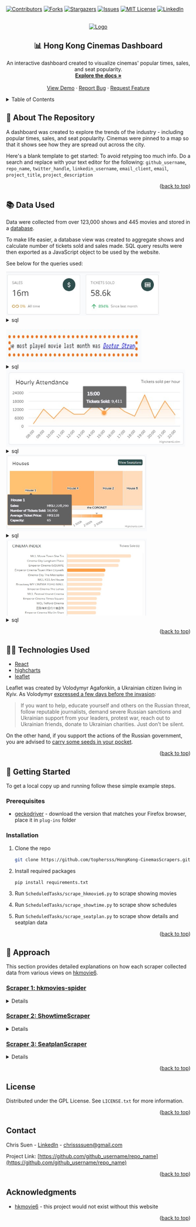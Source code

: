 <div id="top"></div>
<!--
*** Thanks for checking out the Best-README-Template. If you have a suggestion
*** that would make this better, please fork the repo and create a pull request
*** or simply open an issue with the tag "enhancement".
*** Don't forget to give the project a star!
*** Thanks again! Now go create something AMAZING! :D
-->



<!-- PROJECT SHIELDS -->
<!--
*** I'm using markdown "reference style" links for readability.
*** Reference links are enclosed in brackets [ ] instead of parentheses ( ).
*** See the bottom of this document for the declaration of the reference variables
*** for contributors-url, forks-url, etc. This is an optional, concise syntax you may use.
*** https://www.markdownguide.org/basic-syntax/#reference-style-links
-->
[![Contributors][contributors-shield]][contributors-url]
[![Forks][forks-shield]][forks-url]
[![Stargazers][stars-shield]][stars-url]
[![Issues][issues-shield]][issues-url]
[![MIT License][license-shield]][license-url]
[![LinkedIn][linkedin-shield]][linkedin-url]



<!-- PROJECT LOGO -->
<br />
<div align="center">
  <a href="https://github.com/github_username/repo_name">
    <img src="images/logo.png" alt="Logo" width="80" height="80">
  </a>

<h2 align="center">📊 Hong Kong Cinemas Dashboard</h2>

  <p align="center">
	An interactive dashboard created to visualize cinemas' popular times, sales, and seat popularity.
    <br />
    <a href="https://github.com/github_username/repo_name"><strong>Explore the docs »</strong></a>
    <br />
    <br />
    <a href="https://github.com/github_username/repo_name">View Demo</a>
    ·
    <a href="https://github.com/github_username/repo_name/issues">Report Bug</a>
    ·
    <a href="https://github.com/github_username/repo_name/issues">Request Feature</a>
  </p>
</div>



<!-- TABLE OF CONTENTS -->
<details>
  <summary>Table of Contents</summary>
  <ol>
    <li>
      <a href="#about-the-repository">About The Repository</a>
    </li>
    <li>
        <a href="#data-used">Data Used</a>
    </li>
    <li>
        <a href="#technologies-used">Technologies Used</a>
    </li>
    <li>
      <a href="#getting-started">Getting Started</a>
      <ul>
        <li><a href="#prerequisites">Prerequisites</a></li>
        <li><a href="#installation">Installation</a></li>
      </ul>
    </li>
    <li>
        <a href="#observations">Observations</a>
    </li>
    <li><a href="#license">License</a></li>
    <li><a href="#contact">Contact</a></li>
    <li><a href="#acknowledgments">Acknowledgments</a></li>
  </ol>
</details>



<!-- ABOUT THE REPOSITORY -->
## 🧐 About The Repository
<div id="about-the-repository"></div>

A dashboard was created to explore the trends of the industry - including popular times, sales, and seat popularity. Cinemas were pinned to a map so that it shows see how they are spread out across the city.

Here's a blank template to get started: To avoid retyping too much info. Do a search and replace with your text editor for the following: `github_username`, `repo_name`, `twitter_handle`, `linkedin_username`, `email_client`, `email`, `project_title`, `project_description`

<p align="right">(<a href="#top">back to top</a>)</p>


## 📚  Data Used
<div id="data-used"></div>

Data were collected from over 123,000 shows and 445 movies and stored in a [database](). 

To make life easier, a database view was created to aggregate shows and calculate number of tickets sold and sales made. SQL query results were then exported as a JavaScript object to be used by the website.

See below for the queries used:

<img src="screenshots/data-used__1.jpg" alt="Logo" height="120" width="420">
<details> 
<summary>sql</summary>

```sql
SELECT
    b.theatreID 
    , a.theatre as 'theatreTC'
    , b.name_en as 'theatreEN'
    , SUM(a.profit) as 'OverallSales'
    , SUM(CASE WHEN strftime('%Y-%m', a.movie_starttime) = strftime('%Y-%m', 'now', 'localtime') AND a.theatre IS NOT NULL THEN a.profit ELSE 0 END) as 'CurrentMonthSales'
    , SUM(CASE WHEN strftime('%Y-%m', a.movie_starttime) = strftime('%Y-%m', 'now', 'localtime', '-1 month') AND a.theatre IS NOT NULL THEN a.profit ELSE 0 END) as 'PrevMonthSales'
    , SUM(CASE WHEN strftime('%W', a.movie_starttime) = strftime('%W', 'now', 'localtime') THEN a.profit ELSE 0 END) as 'CurrentWeekSales'
    , SUM(CASE WHEN strftime('%W', a.movie_starttime) = strftime('%W', 'now', 'localtime', '-7 days') THEN a.profit ELSE 0 END) as 'PrevWeekSales'
    , SUM(a.ticket_sold) as 'OverallTicketsSold'
    , SUM(CASE WHEN strftime('%Y-%m', a.movie_starttime) = strftime('%Y-%m', 'now', 'localtime') THEN a.ticket_sold ELSE 0 END) as 'CurrentMonthTicketsSold'
    , SUM(CASE WHEN strftime('%Y-%m', a.movie_starttime) = strftime('%Y-%m', 'now', 'localtime', '-1 month') THEN a.ticket_sold ELSE 0 END) as 'PrevMonthTicketsSold'
    , SUM(CASE WHEN strftime('%W', a.movie_starttime) = strftime('%W', 'now', 'localtime') THEN a.ticket_sold ELSE 0 END) as 'CurrentWeekTicketsSold'
    , SUM(CASE WHEN strftime('%W', a.movie_starttime) = strftime('%W', 'now', 'localtime', '-7 days') THEN a.ticket_sold ELSE 0 END) as 'PrevWeekTicketsSold'
FROM vShowDetails as a
INNER JOIN Theatres as b on a.theatre = b.name
WHERE a.theatre is not null
GROUP BY a.theatre
```
</details>

<br>

<img src="screenshots/data-used__2.jpg" alt="Logo" height="90" width="370">
<details> 
<summary>sql</summary>

```sql

```
</details>


<img src="screenshots/data-used__3.jpg" alt="Logo" height="210" width="490">
<details> 
<summary>sql</summary>

```sql

```
</details>


<img src="screenshots/data-used__4.jpg" alt="Logo" height="210" width="385">
<details> 
<summary>sql</summary>

```sql

```
</details>


<img src="screenshots/data-used__5.jpg" alt="Logo" height="210" width="385">
<details> 
<summary>sql</summary>

```sql

```
</details>


<p align="right">(<a href="#top">back to top</a>)</p>


## 👨‍💻  Technologies Used
<div id="technologies-used"></div>

* [React](https://reactjs.org/)
* [highcharts](https://www.highcharts.com/)
* [leaflet](https://leafletjs.com/)

Leaflet was created by Volodymyr Agafonkin, a Ukrainian citizen living in Kyiv. 
As Volodymyr [expressed a few days before the invasion](https://twitter.com/LeafletJS/status/1496051256409919489):
> If you want to help, educate yourself and others on the Russian threat, follow reputable journalists, demand severe Russian sanctions and Ukrainian support from your leaders, protest war, reach out to Ukrainian friends, donate to Ukrainian charities. Just don’t be silent.

On the other hand, if you support the actions of the Russian government, 
you are advised to [carry some seeds in your pocket](https://www.theguardian.com/world/video/2022/feb/25/ukrainian-woman-sunflower-seeds-russian-soldiers-video).


<p align="right">(<a href="#top">back to top</a>)</p>

<!-- GETTING STARTED -->
## 🚀 Getting Started
<div id="getting-started"></div>

To get a local copy up and running follow these simple example steps.

### Prerequisites
<div id="prerequisites"></div>

* [geckodriver](https://github.com/mozilla/geckodriver/releases) - download the version that matches your Firefox browser, place it in `plug-ins` folder

### Installation
<div id="installation"></div>

1. Clone the repo
   ```sh
   git clone https://github.com/tophersss/HongKong-CinemasScrapers.git
   ```
2. Install required packages
   ```sh
   pip install requirements.txt
   ```
    
3. Run `ScheduledTasks/scrape_hkmovie6.py` to scrape showing movies

4. Run `ScheduledTasks/scrape_showtime.py` to scrape show schedules

5. Run `ScheduledTasks/scrape_seatplan.py` to scrape show details and seatplan data


<p align="right">(<a href="#top">back to top</a>)</p>

## 👣 Approach
<div id="approach"></div>

This section provides detailed explanations on how each scraper collected data from various views on [hkmovie6][hkmovie6-url].
 
### <u>Scraper 1: hkmovies-spider</u>
<div id="approach-scraper-1"></div>
<details>
As the starting point of the whole scraping process, this scraper was used to collect details of the movies that are or will be showing in cinemas, including:

* **hkmovie6_code**: a unique 36-characters string that constitutes the url address to a "Movie Profile" screen
* **movie titles**
* **synopsis**
* **release date**
* **duration**
* **category**: film classification
* **rating**: a score generated through the votes of hkmovie6's user community 
* **like**: number of thumb ups from the users
* **comment count**: number of comments from the users 

There were a handful of fields to collect, and not all were visible on the ["Showing Movies" screen](https://hkmovie6.com/showing).
<img src="screenshots/approach_scraper1__1.jpg" alt="Logo" height="285" width="510">

To view information such as release date, one had to navigate to the ["Movie Profile" screen](https://hkmovie6.com/movie/f338f630-ccf0-4664-a670-330ecb07fb1c).
<img src="screenshots/approach_scraper1__2.jpg" alt="Logo" height="285" width="380">

I chose to build this scraper with Scrapy because it provides an asynchronous mechanism to make requests in parallel which was perfect for my need to follow the movies from the "Showing Movies" screen to their own "Profile" screens.

The plan was to let the scraper start in ["Showing Movies" screen](https://hkmovie6.com/showing), scrape the hyperlinks to all showing movies, 
and loop through each ["Movie Profile" screen](https://hkmovie6.com/movie/f338f630-ccf0-4664-a670-330ecb07fb1c) to scrape the necessary details.  

<img src="screenshots/approach_scraper1__3.jpg" alt="Logo" height="285" width="450">

Unfortunately, the href attribute of this &lt;a&gt; tag was generated by JavaScript which Scrapy is unable to handle. As a workaround, 
[requests-html](https://pypi.org/project/requests-html/0.10.0/) was used to render the JavaScript and load the href attributes 
on the ["Showing Movies" screen](https://hkmovie6.com/showing), before passing them as a list to the Scrapy crawler.

```python
from requests_html import HTMLSession

_session = HTMLSession()
_r = _session.get('https://hkmovie6.com/showing')
_r.html.render(timeout=30)
```

The crawler then used the css selectors and regular expressions defined in the `MoviespiderSpider` class in `hkmovie/hkmovie/spiders/MovieSpider.py` to scrape the above-mentioned fields.

At 10:00am, 06:00pm, 02:00am every day, Windows Task Scheduler ran `ScheduledTasks/scrape_hkmovie6_code.bat` 
to start this scraper. 

<p align="right">(<a href="#top">back to top</a>)</p>

</details>


### <u>Scraper 2: ShowtimeScraper</u>
<div id="approach-scraper-2"></div>
<details>
After the showing movies are identified, the next step is to find the showtimes.

Imho, this part proved to be the most challenging as none of the conventional/popular scraping frameworks worked.

Movie showing schedule could be found in this url: [https://hkmovie6.com/movie/{hkmovie6_code}/showtime](https://hkmovie6.com/movie/f338f630-ccf0-4664-a670-330ecb07fb1c/showtime)
<img src="screenshots/approach_scraper2__1.jpg" alt="Logo" height="285" width="650">

To browse the available shows of a specific date, hit the button for that date.

To bring up the real-time seatplan, 
hit the "showing time button" and the seatplan would open in this url:
[https://hkmovie6.com/movie/{hkmovie6_code}/showtime/{showtime_code}](https://hkmovie6.com/movie/f338f630-ccf0-4664-a670-330ecb07fb1c/showtime/986fc01e-85d7-4c82-8ab8-c1cd4a966450)

<img src="screenshots/approach_scraper2__2.jpg" alt="Logo" height="55" width="140">

All I needed to do was to figure out a way to collect `showtime_code`.

And immediately two problems emerged:
1. show schedules of different dates were generated on date button click - I couldn't use Scrapy to scrape the dynamic content without proper pagination
2. urls to seatplans were not embedded in the HTML, not even after JavaScript was rendered

I spent a considerable amount of time to read the raw HTML, track the click event with DevTools, make HTML request with custom headers; none worked.

Using selenium to simulate the button clicks was the last thing I want to do because of how inefficient, time and resource consuming it was. 

At some point, I discovered an HTML request called `ListByMovieAndDate` with all the `showtime_code` concealed in its response.
<img src="screenshots/approach_scraper2__3.jpg" alt="Logo" height="355" width="885">

However, the website's backend was using [gRPC-Web client](https://github.com/grpc/grpc-web) 
and did not accept normal HTML requests, thus the [requests](https://pypi.org/project/requests/) library was not a viable option.

Eventually, I found [selenium-wire](https://pypi.org/project/selenium-wire/), a library that gives you access to underlying requests made by the browser.
Using it I was able to skip the part where the browser clicks through every "showing time button" and saved tons of time, despite still needing to simulate clicks on date button.

At 10:15am, 08:15pm every day, Windows Task Scheduler ran `ScheduledTasks/scrape_showtime.bat` 
to start this scraper. 

<p align="right">(<a href="#top">back to top</a>)</p>

</details>


### <u>Scraper 3: SeatplanScraper</u>
<div id="approach-scraper-3"></div>
<details>

Once the `showtime code` were loaded to the database, the final step was to loop through the seatplan urls to acquire:
* seatplan diagram
* seats that are taken
* cinema house name
* showing time
* ticket price

<img src="screenshots/approach_scraper3__1.jpg" alt="Logo" height="385" width="655">

Scrapy was definitely the fastest, most pleasing solution **IF** the seatplan was not generated by JavaScript. 
Moreover, the seatplan svg element sometimes took a few seconds to load up, and the amount of time was unpredictable.
Hence, I went with selenium which had a nice feature to scrape web elements as soon as they are present, 
that few seconds it saved could add up to 30+ minutes when dealing with over 800 urls which was often the case.

That being said, selenium was a clumsy tool and was not meant for crawling. 
To ensure the data collected was up-to-date, I expected the scraper to run multiple times each day to scrape from thousands of urls.
And selenium, being primarily an automated browser testing framework, was rather disappointing in terms of speed and stability.

To optimize its speed, 3 threads were created to execute the scrape function independently.
The average runtime to scrape 1000 urls with a single thread was ?? seconds, 
and decreased drastically to 1185 seconds **(?? %)** with three threads. (performance plateaued at 3 threads)

To improve the stability of the selenium drivers which often crash after scraping around 600 urls,
I introduced the retry decorator to functions that need to interact with the browser, for example:
```python
@retry(retry=(
            retry_if_exception_type(TimeoutException) |
            retry_if_exception_type(AttributeError) |
            retry_if_exception_type(WebDriverException)
        ),
       stop=stop_after_attempt(5), wait=wait_random(min=5, max=20))
def _load_url(self, url):
    self.driver.get(url)
```

Whenever an exception is caught, the scraper retries the function for 5 times before raising a custom error: `Terminator`.
The scraper then brings down and recreates the selenium driver. All these happen independently in their own thread.

Once finished, the scraper would return a list of dictionaries containing the data mentioned in the beginning of this section.

Seatplan data such as seat number, x/y coordinates of the occupied seats, etc., were found in the svg elements' attributes.
The [lxml](https://pypi.org/project/lxml/) library was used to process the seatplan svg to obtain those data. 

This scraper ran at 10:30am, 08:30pm everyday through this file: `ScheduledTasks/scrape_hkmovie6_code.py`, 
with the parameter: `query_by="unknown_date"` to scrape shows that were just added by Scraper 2 (ShowtimeScraper).

At 12:00pm, 05:00pm, 10:00pm, 03:00am this scraper ran with the parameter:`query_by="last_n_hour"` (where `n` was set to 5)
to scrape shows that were displayed on screen in the last 5 hours.


</details>

<p align="right">(<a href="#top">back to top</a>)</p>

<!-- LICENSE -->
## License
<div id="license"></div>

Distributed under the GPL License. See `LICENSE.txt` for more information.

<p align="right">(<a href="#top">back to top</a>)</p>



<!-- CONTACT -->
## Contact
<div id="contact"></div>

Chris Suen - [LinkedIn](https://twitter.com/twitter_handle) - chrissssuen@gmail.com

Project Link: [https://github.com/github_username/repo_name](https://github.com/github_username/repo_name)

<p align="right">(<a href="#top">back to top</a>)</p>



<!-- ACKNOWLEDGMENTS -->
## Acknowledgments

* [hkmovie6](hkmovie6-url) - this project would not exist without this website

<p align="right">(<a href="#top">back to top</a>)</p>



<!-- MARKDOWN LINKS & IMAGES -->
<!-- https://www.markdownguide.org/basic-syntax/#reference-style-links -->
[contributors-shield]: https://img.shields.io/github/contributors/github_username/repo_name.svg?style=for-the-badge
[contributors-url]: https://github.com/github_username/repo_name/graphs/contributors
[forks-shield]: https://img.shields.io/github/forks/github_username/repo_name.svg?style=for-the-badge
[forks-url]: https://github.com/github_username/repo_name/network/members
[stars-shield]: https://img.shields.io/github/stars/github_username/repo_name.svg?style=for-the-badge
[stars-url]: https://github.com/github_username/repo_name/stargazers
[issues-shield]: https://img.shields.io/github/issues/github_username/repo_name.svg?style=for-the-badge
[issues-url]: https://github.com/github_username/repo_name/issues
[license-shield]: https://img.shields.io/github/license/github_username/repo_name.svg?style=for-the-badge
[license-url]: https://github.com/github_username/repo_name/blob/master/LICENSE.txt
[linkedin-shield]: https://img.shields.io/badge/-LinkedIn-black.svg?style=for-the-badge&logo=linkedin&colorB=555
[linkedin-url]: https://linkedin.com/in/linkedin_username
[product-screenshot]: images/screenshot.png
[hkmovie6-url]: https://hkmovie6.com
